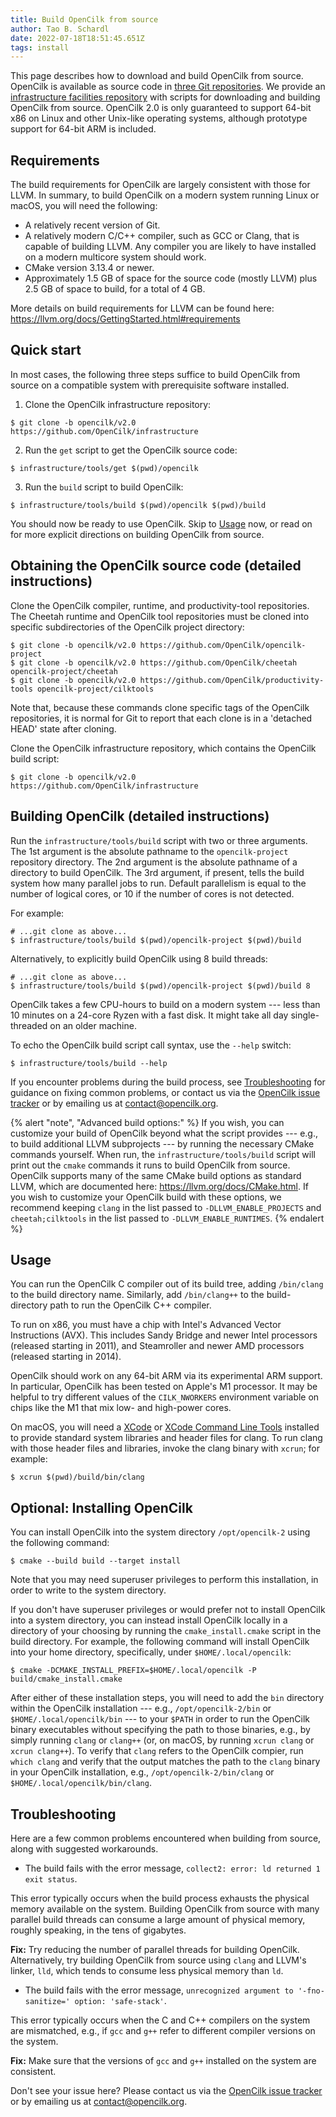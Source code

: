 ```yaml
---
title: Build OpenCilk from source
author: Tao B. Schardl
date: 2022-07-18T18:51:45.651Z
tags: install
---
```


This page describes how to download and build OpenCilk from source.
OpenCilk is available as source code in
[three Git repositories](https://github.com/OpenCilk).  We provide an
[infrastructure facilities repository](https://github.com/OpenCilk/infrastructure)
with scripts for downloading and building OpenCilk from source.
OpenCilk 2.0 is only guaranteed to support 64-bit x86 on Linux and other Unix-like
operating systems, although prototype support for 64-bit ARM is
included.

## Requirements

The build requirements for OpenCilk are largely consistent with those
for LLVM.  In summary, to build OpenCilk on a modern system running
Linux or macOS, you will need the following:
- A relatively recent version of Git.
- A relatively modern C/C++ compiler, such as GCC or Clang, that is
capable of building LLVM.  Any compiler you are likely to have
installed on a modern multicore system should work.
- CMake version 3.13.4 or newer.
- Approximately 1.5 GB of space for the source code (mostly LLVM) plus
2.5 GB of space to build, for a total of 4 GB.

More details on build requirements for LLVM can be found here:
<https://llvm.org/docs/GettingStarted.html#requirements>

## Quick start

In most cases, the following three steps suffice to build OpenCilk from
source on a compatible system with prerequisite software installed.

1. Clone the OpenCilk infrastructure repository:

```shell-session
$ git clone -b opencilk/v2.0 https://github.com/OpenCilk/infrastructure
```

2. Run the `get` script to get the OpenCilk source code:

```shell-session
$ infrastructure/tools/get $(pwd)/opencilk
```

3. Run the `build` script to build OpenCilk:

```shell-session
$ infrastructure/tools/build $(pwd)/opencilk $(pwd)/build
```

You should now be ready to use OpenCilk.  Skip to [Usage](#usage) now, or read
on for more explicit directions on building OpenCilk from source.

## Obtaining the OpenCilk source code (detailed instructions)

Clone the OpenCilk compiler, runtime, and productivity-tool repositories.  The
Cheetah runtime and OpenCilk tool repositories must be cloned into specific
subdirectories of the OpenCilk project directory:

```shell-session
$ git clone -b opencilk/v2.0 https://github.com/OpenCilk/opencilk-project
$ git clone -b opencilk/v2.0 https://github.com/OpenCilk/cheetah opencilk-project/cheetah
$ git clone -b opencilk/v2.0 https://github.com/OpenCilk/productivity-tools opencilk-project/cilktools
```

Note that, because these commands clone specific tags of the OpenCilk
repositories, it is normal for Git to report that each clone is in a
'detached HEAD' state after cloning.

Clone the OpenCilk infrastructure repository, which contains the OpenCilk build
script:

```shell-session
$ git clone -b opencilk/v2.0 https://github.com/OpenCilk/infrastructure
```

## Building OpenCilk (detailed instructions)

Run the `infrastructure/tools/build` script with two or three arguments.  The
1st argument is the absolute pathname to the `opencilk-project` repository
directory.  The 2nd argument is the absolute pathname of a directory to build
OpenCilk.  The 3rd argument, if present, tells the build system how many
parallel jobs to run.  Default parallelism is equal to the number of logical
cores, or 10 if the number of cores is not detected.

For example:

```shell-session
# ...git clone as above...
$ infrastructure/tools/build $(pwd)/opencilk-project $(pwd)/build
```

Alternatively, to explicitly build OpenCilk using 8 build threads:

```shell-session
# ...git clone as above...
$ infrastructure/tools/build $(pwd)/opencilk-project $(pwd)/build 8
```

OpenCilk takes a few CPU-hours to build on a modern system --- less than 10
minutes on a 24-core Ryzen with a fast disk.  It might take all day
single-threaded on an older machine.

To echo the OpenCilk build script call syntax, use the `--help` switch:

```shell-session
$ infrastructure/tools/build --help
```

If you encounter problems during the build process, see [Troubleshooting](#troubleshooting) for guidance on fixing common problems, or contact us via the [OpenCilk issue tracker](https://github.com/OpenCilk/opencilk-project/issues) or by emailing us at [contact@opencilk.org](mailto:contact@opencilk.org).

{% alert "note", "Advanced build options:" %}
If you wish, you can customize your
build of OpenCilk beyond what the script provides --- e.g., to build
additional LLVM subprojects --- by running the necessary CMake
commands yourself.  When run, the `infrastructure/tools/build`
script will print out the `cmake` commands it runs to build OpenCilk
from source.  OpenCilk supports many of the same CMake build options
as standard LLVM, which are documented here:
<https://llvm.org/docs/CMake.html>.  If you wish to customize your
OpenCilk build with these options, we recommend keeping `clang` in
the list passed to `-DLLVM_ENABLE_PROJECTS` and `cheetah;cilktools`
in the list passed to `-DLLVM_ENABLE_RUNTIMES`.
{% endalert %}

## Usage

You can run the OpenCilk C compiler out of its build tree, adding
`/bin/clang` to the build directory name.  Similarly, add
`/bin/clang++` to the build-directory path to run the OpenCilk C++
compiler.

To run on x86, you must have a chip with Intel's Advanced Vector
Instructions (AVX).  This includes Sandy Bridge and newer Intel
processors (released starting in 2011), and Steamroller and newer AMD
processors (released starting in 2014).

OpenCilk should work on any 64-bit ARM via its experimental ARM
support.  In particular, OpenCilk has been tested on Apple's M1 processor.  It
may be helpful to try different values of the `CILK_NWORKERS`
environment variable on chips like the M1 that mix low- and high-power
cores.

On macOS, you will need a
[XCode](https://developer.apple.com/support/xcode/) or
[XCode Command Line Tools](https://mac.install.guide/commandlinetools/index.html)
installed to provide standard system libraries and header files for clang.  To run
clang with those header files and libraries, invoke the clang binary
with `xcrun`; for example:

```shell-session
$ xcrun $(pwd)/build/bin/clang
```

## Optional: Installing OpenCilk

You can install OpenCilk into the system directory `/opt/opencilk-2` using the following command:

```shell-session
$ cmake --build build --target install
```

Note that you may need superuser privileges to perform this installation, in order to write to the system directory.

If you don't have superuser privileges or would prefer not to install OpenCilk into a system directory, you can instead install OpenCilk locally in a directory of your choosing by running the `cmake_install.cmake` script in the build
directory.  For example, the following command will install OpenCilk into your
home directory, specifically, under `$HOME/.local/opencilk`:

```shell-session
$ cmake -DCMAKE_INSTALL_PREFIX=$HOME/.local/opencilk -P build/cmake_install.cmake
```

After either of these installation steps, you will need to add the
`bin` directory within the OpenCilk installation --- e.g.,
`/opt/opencilk-2/bin` or `$HOME/.local/opencilk/bin` --- to your
`$PATH` in order to run the OpenCilk binary executables without
specifying the path to those binaries, e.g., by simply running `clang`
or `clang++` (or, on macOS, by running `xcrun clang` or `xcrun
clang++`).  To verify that `clang` refers to the OpenCilk compier, run
`which clang` and verify that the output matches the path to the
`clang` binary in your OpenCilk installation, e.g.,
`/opt/opencilk-2/bin/clang` or `$HOME/.local/opencilk/bin/clang`.

## Troubleshooting

Here are a few common problems encountered when building from source,
along with suggested workarounds.

- The build fails with the error message, `collect2: error: ld returned 1 exit status`.

This error typically occurs when the build process exhausts the
physical memory available on the system.  Building OpenCilk from
source with many parallel build threads can consume a large amount of
physical memory, roughly speaking, in the tens of gigabytes.

**Fix:** Try reducing the number of parallel threads for building
OpenCilk.  Alternatively, try building OpenCilk from source using
`clang` and LLVM's linker, `lld`, which tends to consume less physical
memory than `ld`.

- The build fails with the error message, `unrecognized argument to '-fno-sanitize=' option: 'safe-stack'`.

This error typically occurs when the C and C++ compilers on the
system are mismatched, e.g., if `gcc` and `g++` refer to different
compiler versions on the system.

**Fix:** Make sure that the versions of `gcc` and `g++` installed on the
system are consistent.

Don't see your issue here?  Please contact us via the [OpenCilk issue
tracker](https://github.com/OpenCilk/opencilk-project/issues) or by
emailing us at [contact@opencilk.org](mailto:contact@opencilk.org).